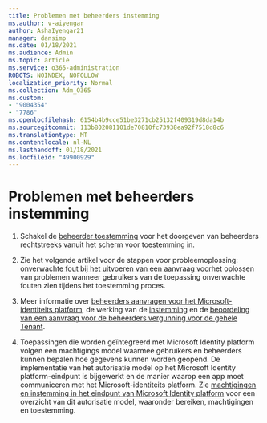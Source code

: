 ```yaml
---
title: Problemen met beheerders instemming
ms.author: v-aiyengar
author: AshaIyengar21
manager: dansimp
ms.date: 01/18/2021
ms.audience: Admin
ms.topic: article
ms.service: o365-administration
ROBOTS: NOINDEX, NOFOLLOW
localization_priority: Normal
ms.collection: Adm_O365
ms.custom:
- "9004354"
- "7786"
ms.openlocfilehash: 6154b4b9cce51be3271cb25132f409319d8da14b
ms.sourcegitcommit: 113b802081101de70810fc73938ea92f7518d8c6
ms.translationtype: MT
ms.contentlocale: nl-NL
ms.lasthandoff: 01/18/2021
ms.locfileid: "49900929"
---
```

# <a name="admin-consent-issues"></a>Problemen met beheerders instemming

1. Schakel de [beheerder toestemming](https://docs.microsoft.com/azure/active-directory/manage-apps/configure-admin-consent-workflow) voor het doorgeven van beheerders rechtstreeks vanuit het scherm voor toestemming in.

1. Zie het volgende artikel voor de stappen voor probleemoplossing: [onverwachte fout bij het uitvoeren van een aanvraag voor](https://docs.microsoft.com/azure/active-directory/manage-apps/application-sign-in-unexpected-user-consent-error)het oplossen van problemen wanneer gebruikers van de toepassing onverwachte fouten zien tijdens het toestemming proces.

1. Meer informatie over [beheerders aanvragen voor het Microsoft-identiteits platform](https://docs.microsoft.com/azure/active-directory/develop/v2-admin-consent), de werking van de [instemming](https://docs.microsoft.com/azure/active-directory/develop/v2-admin-consent) en de [beoordeling van een aanvraag voor de beheerders vergunning voor de gehele Tenant](https://docs.microsoft.com/azure/active-directory/manage-apps/manage-consent-requests#evaluating-a-request-for-tenant-wide-admin-consent).

1. Toepassingen die worden geïntegreerd met Microsoft Identity platform volgen een machtigings model waarmee gebruikers en beheerders kunnen bepalen hoe gegevens kunnen worden geopend. De implementatie van het autorisatie model op het Microsoft Identity platform-eindpunt is bijgewerkt en de manier waarop een app moet communiceren met het Microsoft-identiteits platform. Zie [machtigingen en instemming in het eindpunt van Microsoft Identity platform](https://docs.microsoft.com/azure/active-directory/manage-apps/manage-consent-requests#evaluating-a-request-for-tenant-wide-admin-consent) voor een overzicht van dit autorisatie model, waaronder bereiken, machtigingen en toestemming.